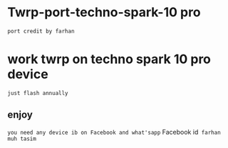 # Twrp-port-techno-spark-10 pro 
   `port credit by farhan`

 # work twrp on techno spark 10 pro device 
 `just flash annually `

 ## enjoy 
 `you need any device ib on Facebook and what'sapp`
 Facebook id` farhan muh tasim`
